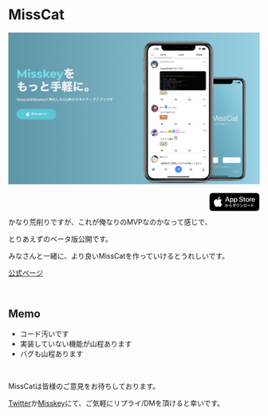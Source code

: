 # MissCat

<img src="./images/Banner.png"><br>

<a href="https://apps.apple.com/app/id1505059993"><img src="./images/Badge.svg"  align="right" width=20%></a>

<br><br>

かなり荒削りですが、これが俺なりのMVPなのかなって感じで、

とりあえずのベータ版公開です。

みなさんと一緒に、より良いMissCatを作っていけるとうれしいです。

[公式ページ](https://yuiga.dev/misscat)

<br>

## Memo

- コード汚いです
- 実装していない機能が山程あります
- バグも山程あります

<br>

MissCatは皆様のご意見をお待ちしております。

[Twitter](https://twitter.com/yuigawada)か[Misskey](https://misskey.io/@wada)にて、ご気軽にリプライ/DMを頂けると幸いです。
